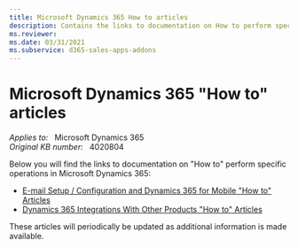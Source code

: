```yaml
---
title: Microsoft Dynamics 365 How to articles
description: Contains the links to documentation on How to perform specific operations in Microsoft Dynamics 365.
ms.reviewer: 
ms.date: 03/31/2021
ms.subservice: d365-sales-apps-addons
---
```

# Microsoft Dynamics 365 "How to" articles

_Applies to:_ &nbsp; Microsoft Dynamics 365  
_Original KB number:_ &nbsp; 4020804

Below you will find the links to documentation on "How to" perform specific operations in Microsoft Dynamics 365:

- [E-mail Setup / Configuration and Dynamics 365 for Mobile "How to" Articles](https://support.microsoft.com/help/4020807)
- [Dynamics 365 Integrations With Other Products "How to" Articles](https://support.microsoft.com/help/4020815)

These articles will periodically be updated as additional information is made available.
